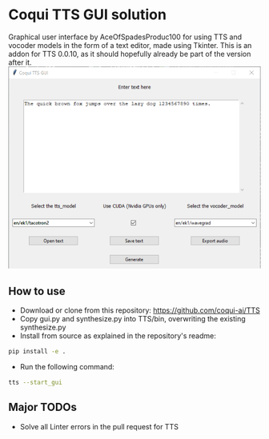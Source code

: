 # Coqui TTS GUI solution
Graphical user interface by AceOfSpadesProduc100 for using TTS and vocoder models in the form of a text editor, made using Tkinter.
This is an addon for TTS 0.0.10, as it should hopefully already be part of the version after it.
![Preview](./Screenshot_2021-03-22_173624.png)

## How to use
- Download or clone from this repository: https://github.com/coqui-ai/TTS
- Copy gui.py and synthesize.py into TTS/bin, overwriting the existing synthesize.py
- Install from source as explained in the repository's readme: 
```bash
pip install -e .
```
- Run the following command:
```bash
tts --start_gui
```

## Major TODOs
- Solve all Linter errors in the pull request for TTS
